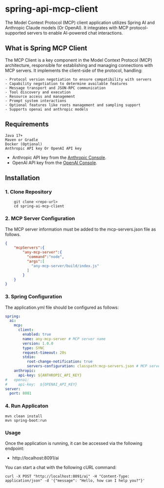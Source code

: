 # spring-api-mcp-client

The Model Context Protocol (MCP) client application utilizes Spring AI and Anthropic Claude models (Or OpenAI). It integrates with MCP protocol-supported servers to enable AI-powered chat interactions.

## What is Spring MCP Client
The MCP Client is a key component in the Model Context Protocol (MCP) architecture, responsible for establishing and managing connections with MCP servers. 
It implements the client-side of the protocol, handling:

    - Protocol version negotiation to ensure compatibility with servers
    - Capability negotiation to determine available features
    - Message transport and JSON-RPC communication
    - Tool discovery and execution
    - Resource access and management
    - Prompt system interactions
    - Optional features like roots management and sampling support
    - Supports openai and anthropic models

## Requirements
    Java 17+
    Maven or Gradle
    Docker (Optional)
    Anthropic API key Or OpenAI API key

- Anthropic API key from the [Anthropic Console](https://console.anthropic.com).
- OpenAI API key from the [OpenAI Console](https://platform.openai.com/settings/organization/api-keys).

## Installation
 ### 1. Clone Repository
        
        git clone <repo-url>
        cd spring-ai-mcp-client

### 2. MCP Server Configuration

The MCP server information must be added to the mcp-servers.json file as follows.

```json mcpservers.json
{
    "mcpServers":{
        "any-mcp-server":{
          "command":"node",
          "args":[
            "any-mcp-server/build/index.js"
          ]
        }
    }
}
 ``` 

### 3. Spring Configuration

The application.yml file should be configured as follows:

```yaml
spring:
  ai:
    mcp:
      client:
        enabled: true
        name: any-mcp-server # MCP server name
        version: 1.0.0
        type: SYNC
        request-timeout: 20s
        stdio:
          root-change-notification: true
          servers-configuration: classpath:mcp-servers.json # MCP server config such/same as claude desktop configs.
    anthropic:
      api-key: ${ANTHROPIC_API_KEY}
#   openai:
#     api-key:  ${OPENAI_API_KEY}  
server:
  port: 8081
```

### 4. Run Applicaton

    mvn clean install
    mvn spring-boot:run

### Usage
Once the application is running, it can be accessed via the following endpoint:
      
- http://localhost:8091/ai

You can start a chat with the following cURL command:

```curl -X POST "http://localhost:8091/ai" -H "Content-Type: application/json" -d '{"message": "Hello, how can I help you?"}' ```

